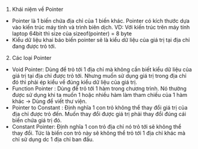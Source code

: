 1. Khái niệm về Pointer 
- Pointer là 1 biến chứa địa chỉ của 1 biến khác. Pointer có kích thước dựa vào kiến trúc máy tính và trình biên dịch.
VD: Với kiến trúc trên máy tính laptop 64bit thì size của sizeof(pointer) = 8 byte
- Kiểu dữ liệu khai báo biến pointer sẽ là kiểu dữ liệu của giá trị tại địa chỉ đang được trỏ tới.

2. Các loại Pointer
- Void Pointer: Dùng để trỏ tới 1 địa chỉ mà không cần biết kiểu dữ liệu của giá trị tại địa chỉ được trỏ tới. Nhưng muốn sử dụng giá trị trong địa chỉ đó thì phải ép kiểu về đúng kiểu dữ liệu của giá trị. 
- Function Pointer : Dùng để trỏ tới 1 hàm trong chương trình. Nó thường được sử dụng khi ta muốn 1 hoặc nhiều hàm làm tham chiếu của 1 hàm khác -> Dùng để viết thư viện. 
- Pointer to Constant :  Định nghĩa 1 con trỏ không thể thay đổi giá trị của địa chỉ được trỏ đến. Muốn thay đổi được giá trị phải thay đổi đúng cái biến chứa giá trị đó.
- Constant Pointer: Định nghĩa 1 con trỏ địa chỉ nó trỏ tới sẽ không thể thay đổi. Tức là biến con trỏ này sẽ không thể trỏ tới 1 địa chỉ khác mà chỉ sử dụng dc 1 địa chỉ ban đầu.